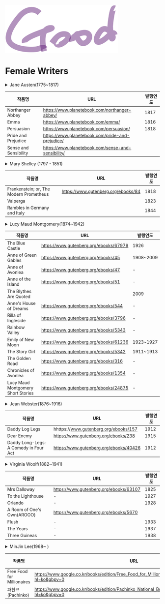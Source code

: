 ![Good Sign](https://raw.githubusercontent.com/inoxgit/img/1833c2bb99cd4ac387ccab4acc2ca1634dc0feec/good.svg)


# Female Writers


<details>
    <summary>Jane Austen(1775~1817)</summary>
    <p> 잉글랜드의 소설가. 서양 문학사에서 매우 영향력 있고 중요한 작가 중 한 사람으로 평가받는다. 주로 당대 영국 중상류층 젠트리의 생활을 펜에 담았다.</p>
</details>

| 작품명 | URL | 발행연도 | 
|--|--|--| 
| Northanger Abbey | https://www.planetebook.com/northanger-abbey/|  1817 |
| Emma | https://www.planetebook.com/emma/| 1816 |
| Persuasion |  https://www.planetebook.com/persuasion/   | 1818  | 
| Pride and Prejudice | https://www.planetebook.com/pride-and-prejudice/|    | 
| Sense and Sensibility | https://www.planetebook.com/sense-and-sensibility/|    | 



<details>
    <summary>Mary Shelley (1797 - 1851)</summary>
    <p>세계 최초의 SF 소설가.[2] 잉글랜드 출신으로, 아버지는 최초의 무정부주의자로 꼽히는 윌리엄 고드윈, 어머니는 최초의 페미니스트이자 <여성의 권리 옹호> 의 저자인 메리 울스턴크래프트이다. 이 두 사람 사이에서 차녀로 태어났다. 남편은 영국을 대표하는 낭만주의 시인 퍼시 비시 셸리이며 네 명의 자식을 두었다.</p> 
    <p>Frankenstein; or, The Modern Prometheus | Written when Shelley was just 18 years old, the story follows young scientist Victor Frankenstein who accidentally creates a sapient creature during an unorthodox experiment. </p>
    <p>Rambles in Germany and Italy | A travel narrative published in two volumes that describes two European trips Shelley took with her son, Percy, and several of his university friends.</p>      
 </details>

| 작품명 | URL | 발행연도 |  
|--|--|--| 
| Frankenstein; or, The Modern Prometheus |https://www.gutenberg.org/ebooks/84|  1818 |  
| Valperga |                      | 1823 |  
| Rambles in Germany and Italy |     | 1844  |  




<details>
    <summary>Lucy Maud Montgomery(1874~1942)</summary>
    <p>대표작으로 고아 출신으로 상상력 풍부한 빨강머리 소녀가 아름답게 자라나서 어렸을 때 소꿉친구와 결혼까지 하게 되는 기나긴 이야기인 빨강머리 앤 시리즈가 있다. 어린 시절부터 문학적 감수성이 뛰어나 열다섯 살에 이미 지역신문에 글을 싣기도 했다. 우연히 이웃 독신 남매의 집에 어린 조카딸이 와서 사는 것을 보고, 자신의 상상을 더해 《빨강 머리 앤》을 완성했다. </p>
    <p>삶 자체는 꽤 불행한 편이었다고 한다. 명문가에서 태어났으나 생후 21개월만에 어머니를 잃으면서 캐번디시에서 우체국을 경영하는 외조부모 밑에서 자랐는데, 외할아버지가 매우 성마른 성격의 소유자라 외할아버지에게 서운한 구석이 많았다고 한다. 그 외에도 맥네일 집안의 친척들이 하루가 멀다하고 와서 이러쿵 저러쿵 설교를 늘어놓는 것도 매우 부담스러웠다고 한다. 이때의 그녀는 아름다운 자연 속에서 뛰어노는 걸 매우 좋아했고, 섬세한 감수성과 작가적 재능을 자연과 함께 키워나갔다. 캐번디시는 농민과 어민이 한데 어울려 사는 농촌 마을이었다. 노인들 틈에서 자라다 보니, 그녀는 책을 읽고 상상을 하면서 노는 시간이 많았다.</p>
    <p>친할아버지는 캐나다의 보수당 상원의원장을 역임한 저명인사로 상당한 부자였고, 모드의 아버지에게 많은 지원을 해주었으나 능력이 없던 그는 하는 일마다 족족 실패했으며, 진보당에서 정치를 하겠다 주장하다가 결국 부자가 의절하면서 모드가 친가 덕을 본 적은 거의 없다시피 하다. 훗날 친할아버지는 모드의 아버지 대신 막내아들에게 유산을 상속했고, 손자들의 학비만을 마련해두었다고 한다.</p>
    <p>몽고메리의 인생에서 글쓰기는 언제나 아주 큰 부분이었다. 몽고메리는 책 말고 일기도 쓰고 스크랩북도 만들어서 소설에 쓸 아이디어를 모았고, 신문, 잡지에도 글을 투고했다. 몽고메리는 사진 찍기도 좋아해서 개인 암실을 마련하고 특수 효과를 실험하기도 했다.</p>
    학교를 마친 뒤에는 사범 대학에 갔고, 이어 대학교에서 영문학을 공부했다. 고등 교육을 받는 여자가 극소수인 시절이었기에, 이것은 아주 특별한 일이었다. 몽고메리는 두 학교에서 받은 학위를 잘 활용해서 몇 년 동안 교사로도 일하고 신문 기자로도 일했다.
    핼리팩스에서 신문기자를 하고 연애도 몇번 했지만 할머니를 부양해야 했기 때문에 결혼은 포기하고 캐번디쉬로 돌아와야 했다. 할머니 사후인 37살에 목사인 이완 맥도널드와 결혼을 했는데, 남편이 정신병을 앓게 되어 무척 마음 고생을 했다.</p>
    <p>남편 맥도널드 목사는 그녀의 처녀적 성이 쓰인 팬레터를 받고 불쾌감을 표시하거나 모드의 소설을 읽지도 않았지만, 모드와 맥도널드 목사의 사이는 그렇게 나쁜 편은 아니었다고 하며 여러 자녀를 두었다. 다만 그녀는 타인의 시선에 매우 민감한 성격이었기 때문에, 자녀 중 제일 아끼는 장남 체스터가 유급을 하는가 하면 사회적 지위가 낮은 여자아이를 만나 임신시켜서 비밀 결혼을 한 사실을 알고 매우 절망했다고 한다. 사람들의 구설수에 오르는 것을 극도로 싫어했기 때문에 목사 부인인 자신의 아들이 그런 짓을 저지르자 사람들의 눈총을 받게 될까 그랬던 것이다.
    최후는 음독 자살이거나 약물중독이라는 말이 있다. (참조) 1941년 토론토에서 68세로 숨을 거두었고, 고향 캐번디시에 묻혔다.</p>
</details>

| 작품명 | URL | 발행연도 | 
|--|--|--| 
| The Blue Castle  |  https://www.gutenberg.org/ebooks/67979  |1926|
| Anne of Green Gables  |  https://www.gutenberg.org/ebooks/45  | 1908~2009|
| Anne of Avonlea  |  https://www.gutenberg.org/ebooks/47  | - |
| Anne of the Island   |  https://www.gutenberg.org/ebooks/51  | - | 
| The Blythes Are Quoted  |    | 2009 |
| Anne's House of Dreams    |  https://www.gutenberg.org/ebooks/544   | - |
| Rilla of Ingleside   |   https://www.gutenberg.org/ebooks/3796   | - |
| Rainbow Valley    |   https://www.gutenberg.org/ebooks/5343   | - |
| Emily of New Moon   |   https://www.gutenberg.org/ebooks/61236  |1923~1927|
| The Story Girl    |  https://www.gutenberg.org/ebooks/5342  |1911~1913|
| The Golden Road    |  https://www.gutenberg.org/ebooks/316   | - |
| Chronicles of Avonlea   |   https://www.gutenberg.org/ebooks/1354   | - |
| Lucy Maud Montgomery Short Stories    |   https://www.gutenberg.org/ebooks/24875   | - |




<details>
    <summary>Jean Webster(1876~1916)</summary>
    <p> ....</p>
</details>

| 작품명 | URL | 발행연도 | 
|--|--|--| 
| Daddy Log Legs | hhttps://www.gutenberg.org/ebooks/157 |  1912 |
| Dear Enemy | https://www.gutenberg.org/ebooks/238 | 1915|
| Daddy Long-Legs: A Comedy in Four Act|  https://www.gutenberg.org/ebooks/40426  | 1912 |  




<details>
    <summary>Virginia Woolf(1882~1941)</summary>
    <p> 20세기 전반에 활약한 영국 태생의 작가.
    모더니즘 문학에서 가장 중요한 작가 중 하나이자 의식의 흐름 기법을 고안한 선구자로 평가된다.
    1970년대 페미니즘 비평의 대두에 따라, 이전까지는 간과되었던 페미니즘 작가로서의 측면들이 재조명되었고 후대의 페미니즘 사상에도 큰 영향을 끼친 중심 인물 중 하나로 재평가되었다.</p>
</details>

| 작품명 | URL | 발행연도 | 
|--|--|--| 
| Mrs Dalloway |  https://www.gutenberg.org/ebooks/63107 |  1825 |
| To the Lighthouse | - | 1927 |
| Orlando |  -  | 1928  | 
| A Room of One's Own(AROOO) | https://www.gutenberg.org/ebooks/5670 | 
| Flush | - |1933| 
| The Years | - | 1937   | 
| Three Guineas | - | 1938 | 






<details>
    <summary>MinJin Lee(1968~ )</summary>
    <p> 1968년 11월 11일 서울특별시에서 태어나 1976년 미국 뉴욕으로 부모님을 따라 이민했다. 매사추세츠 공과대학교에서 진행한 강연회에서 아버지가 흥남 철수로 추정되는 피란민 출신이라고 밝혔다. 
    이민진의 가족은 이민을 가기 전에도 이미 중산층 정도의 그럭저럭한 삶을 살고 있었지만, 이민진의 아버지는 전쟁에 대한 공포를 계속 가지고 있었고 전쟁으로 인해 자신이 겪었던 슬픔을 자녀들에게 물려주고 싶지 않은 생각이 강했다고 한다. 그래서 이민진의 가족은 먼저 미국에 자리를 잡은 친척의 도움으로 이민을 떠났다.
    어린 나이에 한국을 떠난 이민진은 한국어를 잊어버렸지만, 예일 대학교 역사학과에서 공부할 때 일본에서 온 미국인 선교사로부터 재일교포에 관한 이야기를 듣고 거기에 관심을 가지게 되었다. 조지타운 대학교 로스쿨을 졸업하고 뉴욕에서 기업 변호사가 되었지만 어렸을 때부터 B형 간염 보균자이다보니 점점 간이 나빠져 결국 직장을 그만두었고, 글을 쓰기 시작했다. 작가가 되기 위해 글쓰기 세미나나 각종 문학단체에서 주최하는 작가 수업들을 닥치는 대로 들었다고 한다. 간염은 35세에야 완치되었다.</p>
    <p>2004년부터 몇개의 단편소설을 발표했고, 2008년 첫 장편소설인 "백만장자를 위한 공짜 음식(Free Food for Millionaires)"을 발표했다. 이 책으로 여러 상을 수상해 이민진이라는 이름을 알렸다. 그후 일본계 미국인인 남편을 따라 약 4년간 일본에서 생활을 했는데 이민진은 한국어도 거의 말하지 못하는 미국인이었음에도 불구하고 한국 핏줄이라는 이유로 일본에서 차별을 당한 경험이 여러번 있다고 한다.# 이 일본 생활 도중 본격적으로 재일교포와 그 주변 인물들에 대해 엄청난 수의 인터뷰를 진행했고, 2017년 두 번째 장편소설인 "파친코"를 발표했다. 이 소설은 발간되자마자 미국에서 큰 반향을 일으켰으며, 뉴욕 타임즈가 선정한 베스트셀러에 등극했다.</p>
    <p>History has failed us, but no matter.</p>
</details>

| 작품명 | URL | 발행연도 | 
|--|--|--| 
| Free Food for Millionaires |https://www.google.co.kr/books/edition/Free_Food_for_Millionaires/0bOfEAAAQBAJ?hl=ko&gbpv=0|  2008 |
| 파친코(Pachinko)| https://www.google.co.kr/books/edition/Pachinko_National_Book_Award_Finalist/9sbjDAAAQBAJ?hl=ko&gbpv=0 | 2017 | 
